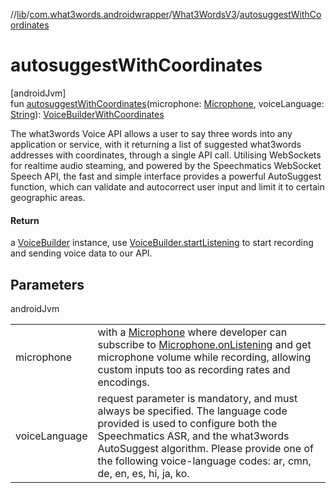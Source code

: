 //[lib](../../../index.md)/[com.what3words.androidwrapper](../index.md)/[What3WordsV3](index.md)/[autosuggestWithCoordinates](autosuggest-with-coordinates.md)

# autosuggestWithCoordinates

[androidJvm]\
fun [autosuggestWithCoordinates](autosuggest-with-coordinates.md)(microphone: [Microphone](../../com.what3words.androidwrapper.voice/-microphone/index.md), voiceLanguage: [String](https://kotlinlang.org/api/latest/jvm/stdlib/kotlin/-string/index.html)): [VoiceBuilderWithCoordinates](../../com.what3words.androidwrapper.voice/-voice-builder-with-coordinates/index.md)

The what3words Voice API allows a user to say three words into any application or service, with it returning a list of suggested what3words addresses with coordinates, through a single API call. Utilising WebSockets for realtime audio steaming, and powered by the Speechmatics WebSocket Speech API, the fast and simple interface provides a powerful AutoSuggest function, which can validate and autocorrect user input and limit it to certain geographic areas.

#### Return

a [VoiceBuilder](../../com.what3words.androidwrapper.voice/-voice-builder/index.md) instance, use [VoiceBuilder.startListening](../../com.what3words.androidwrapper.voice/-voice-builder/start-listening.md) to start recording and sending voice data to our API.

## Parameters

androidJvm

| | |
|---|---|
| microphone | with a [Microphone](../../com.what3words.androidwrapper.voice/-microphone/index.md) where developer can subscribe to [Microphone.onListening](../../com.what3words.androidwrapper.voice/-microphone/on-listening.md) and get microphone volume while recording, allowing custom inputs too as recording rates and encodings. |
| voiceLanguage | request parameter is mandatory, and must always be specified. The language code provided is used to configure both the Speechmatics ASR, and the what3words AutoSuggest algorithm. Please provide one of the following voice-language codes: ar, cmn, de, en, es, hi, ja, ko. |
